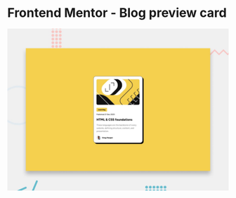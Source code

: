 # Frontend Mentor - Blog preview card

![Design preview for the Blog preview card coding challenge](./design/desktop-preview.jpg)



